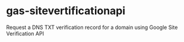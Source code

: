# gas-sitevertificationapi
Request a DNS TXT verification record for a domain using Google Site Verification API
